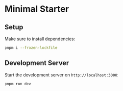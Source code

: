 # Minimal Starter

## Setup

Make sure to install dependencies:

```bash
pnpm i --frozen-lockfile
```

## Development Server

Start the development server on `http://localhost:3000`:

```bash
pnpm run dev
```
